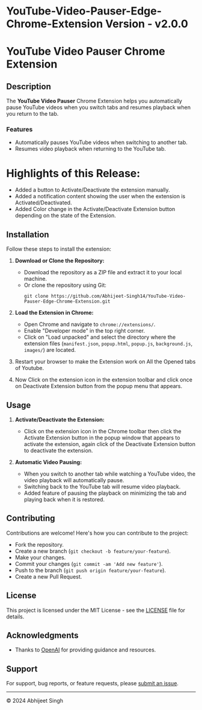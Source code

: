 # YouTube-Video-Pauser-Edge-Chrome-Extension Version - v2.0.0

# YouTube Video Pauser Chrome Extension

## Description

The **YouTube Video Pauser** Chrome Extension helps you automatically pause YouTube videos when you switch tabs and resumes playback when you return to the tab.

### Features

- Automatically pauses YouTube videos when switching to another tab.
- Resumes video playback when returning to the YouTube tab.

# Highlights of this Release:

- Added a button to Activate/Deactivate the extension manually.
- Added a notification content showing the user when the extension is Activated/Deactivated.
- Added Color change in the Activate/Deactivate Extension button depending on the state of the Extension.

  
## Installation

Follow these steps to install the extension:

1. **Download or Clone the Repository:**
   - Download the repository as a ZIP file and extract it to your local machine.
   - Or clone the repository using Git:
     ```
     git clone https://github.com/Abhijeet-Singh14/YouTube-Video-Pauser-Edge-Chrome-Extension.git
     ```

2. **Load the Extension in Chrome:**
   - Open Chrome and navigate to `chrome://extensions/`.
   - Enable "Developer mode" in the top right corner.
   - Click on "Load unpacked" and select the directory where the extension files (`manifest.json`, `popup.html`, `popup.js`, `background.js`, `images/`) are located.

3. Restart your browser to make the Extension work on All the Opened tabs of Youtube.

4. Now Click on the extension icon in the extension toolbar and click once on Deactivate Extension button from the popup menu that appears.

## Usage

1. **Activate/Deactivate the Extension:**
   - Click on the extension icon in the Chrome toolbar then click the Activate Extension button in the popup window that appears to activate the extension, again click of the Deactivate Extension button to deactivate the extension.

2. **Automatic Video Pausing:**
   - When you switch to another tab while watching a YouTube video, the video playback will automatically pause.
   - Switching back to the YouTube tab will resume video playback.
   - Added feature of pausing the playback on minimizing the tab and playing back when it is restored.


## Contributing

Contributions are welcome! Here's how you can contribute to the project:

- Fork the repository.
- Create a new branch (`git checkout -b feature/your-feature`).
- Make your changes.
- Commit your changes (`git commit -am 'Add new feature'`).
- Push to the branch (`git push origin feature/your-feature`).
- Create a new Pull Request.

## License

This project is licensed under the MIT License - see the [LICENSE](LICENSE) file for details.

## Acknowledgments

- Thanks to [OpenAI](https://openai.com) for providing guidance and resources.

## Support

For support, bug reports, or feature requests, please [submit an issue](https://github.com/Abhijeet-Singh14/YouTube-Video-Pauser-Edge-Chrome-Extension/issues).

---

© 2024 Abhijeet Singh
